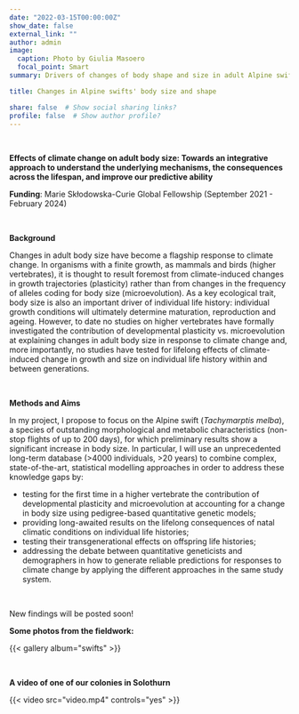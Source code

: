 ```yaml
---
date: "2022-03-15T00:00:00Z"
show_date: false
external_link: ""
author: admin
image: 
  caption: Photo by Giulia Masoero
  focal_point: Smart
summary: Drivers of changes of body shape and size in adult Alpine swifts, is there an effect of climate change? Towards an integrative approach to understand the underlying mechanisms, the consequences across the lifespan, and improve our predictive ability.

title: Changes in Alpine swifts' body size and shape

share: false  # Show social sharing links?
profile: false  # Show author profile?
---
```

 
<p>&nbsp;</p>

__Effects of climate change on adult body size: Towards an integrative approach to understand the underlying mechanisms, the consequences across the lifespan, and improve our predictive ability__

__Funding__: Marie Skłodowska-Curie Global Fellowship  (September 2021 - February 2024)

<p>&nbsp;</p>

__Background__

Changes in adult body size have become a flagship response to climate change. In organisms with a finite growth, as mammals and birds (higher vertebrates), it is thought to result foremost from climate-induced changes in growth trajectories (plasticity) rather than from changes in the frequency of alleles coding for body size (microevolution). As a key ecological trait, body size is also an important driver of individual life history: individual growth conditions will ultimately determine maturation, reproduction and ageing. However, to date no studies on higher vertebrates have formally investigated the contribution of developmental plasticity vs. microevolution at explaining changes in adult body size in response to climate change and, more importantly, no studies have tested for lifelong effects of climate-induced change in growth and size on individual life history within and between generations. 

<p>&nbsp;</p>

__Methods and Aims__

In my project, I propose to focus on the Alpine swift (_Tachymarptis melba_), a species of outstanding morphological and metabolic characteristics (non-stop flights of up to 200 days), for which preliminary results show a significant increase in body size. In particular, I will use an unprecedented long-term database (>4000 individuals, >20 years) to combine complex, state-of-the-art, statistical modelling approaches in order to address these knowledge gaps by:
- testing for the first time in a higher vertebrate the contribution of developmental plasticity and microevolution at accounting for a change in body size using pedigree-based quantitative genetic models;
- providing long-awaited results on the lifelong consequences of natal climatic conditions on individual life histories;
- testing their transgenerational effects on offspring life histories;
- addressing the debate between quantitative geneticists and demographers in how to generate reliable predictions for responses to climate change by applying the different approaches in the same study system.

<p>&nbsp;</p>

New findings will be posted soon!



__Some photos from the fieldwork:__

{{< gallery album="swifts" >}}

<p>&nbsp;</p>

__A video of one of our colonies in Solothurn__

{{< video src="video.mp4" controls="yes" >}}
